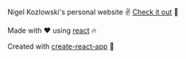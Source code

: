 Nigel Kozlowski's personal website :v: [Check it out](http://www.kozlown.me) :banana:

Made with :heart: using [react](https://reactjs.org/) :fire:

Created with [create-react-app](https://github.com/facebookincubator/create-react-app) :strawberry:
